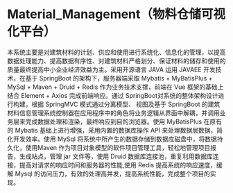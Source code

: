 # Material_Management（物料仓储可视化平台）
本系统主要是对建筑材料的计划、供应和使用进行系统化、信息化的管理，以提高数据处理能力、提高数据有序性、对建筑材料严格划分、保证材料的储存和使用的质量最终提高中小企业经济效益为主。采用开源语言 JAVA 运用 JAVAEE 开发技术，在基于 SpringBoot 的架构下，服务器端采取 Mybatis + MyBatisPlus + MySql + Maven + Druid + Redis 作为业务技术支撑，前端在 Vue 框架的基础上结合 Element + Axios 完成前端响应。通过 SpringBoot对系统的整体架构设计进行构建，根据 SpringMVC 模式通过分离模型、 视图及基于 SpringBoot 的建筑材料信息管理系统控制器在应用程序中的角色将业务逻辑从界面中解耦，并调用业务层来完成数据处理和渲染，最终响应到目的浏览器。使用 MyBatisPlus 在原有的 Mybatis 基础上进行增强，采用内置的数据库操作 API 来处理数据层数据，简化开发效率。使用 MySql 将系统中所产生的数据存储到数据库磁盘中，将数据持久化，使用Maven 作为项目对象模型的软件项目管理工具，轻松地管理项目报告，生成站点，管理 jar 文件等，使用 Druid 数据库连接池，重复利用数据库连接，提高对请求的响应时间和服务器的性能,使用 Redis 提高系统的响应速度，缓解 Mysql 的访问压力，有效的处理高并发，提高系统性能，完成整个项目的实现。
